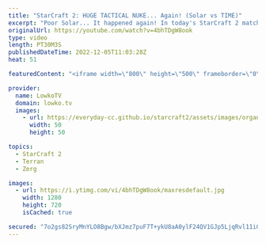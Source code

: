```yaml
---
title: "StarCraft 2: HUGE TACTICAL NUKE... Again! (Solar vs TIME)"
excerpt: "Poor Solar... It happened again! In today's StarCraft 2 match I cast a game between Solar (Zerg) and TIME (Terran) from the ESL Open Cup Korea Grand Finals. In this match Solar once more takes a Nuke to the majority of his army.  Support my work on Patreon: https://www.patreon.com/lowkotv Become a YouTube"
originalUrl: https://youtube.com/watch?v=4bhTDgW8ook
type: video
length: PT30M3S
publishedDateTime: 2022-12-05T11:03:28Z
heat: 51

featuredContent: "<iframe width=\"800\" height=\"500\" frameborder=\"0\" src=\"https://www.youtube.com/embed/4bhTDgW8ook\" allow=\"accelerometer; autoplay; encrypted-media; gyroscope; picture-in-picture\" allowfullscreen></iframe>"

provider:
  name: LowkoTV
  domain: lowko.tv
  images:
    - url: https://everyday-cc.github.io/starcraft2/assets/images/organizations/lowko.tv-50x50.jpg
      width: 50
      height: 50

topics:
  - StarCraft 2
  - Terran
  - Zerg

images:
  - url: https://i.ytimg.com/vi/4bhTDgW8ook/maxresdefault.jpg
    width: 1280
    height: 720
    isCached: true

secured: "7o2gs82SryMnYLO8Bgw/bXJmz7puF7T+ykU8aA0ylF24QV1GJp5LjqRvl11iG/MIvb5AY/KDXgPDCRmJQIH/wi+plEYVZdOUyyiE/oAdHNnOZLPJOnlzs0Cuf1oiZpJkDGaA3P9JxUQt0KrdVutK7BvLEFkb3MV4mqiCk/3SM5ikW2iFAZLv4Xn7Jtzsnoo8hFmlVonOPq0qMbeOIuiK/ZyHd/dN/sPJn44pjpSXxpBPiFaBXb2nef5k0vZge7crmmMVR7zWqeSG45WUbQKz5G+rvqPNxL93pg9cnrXnDnMtPNj3LMSW0jIWgUZIDPxcWG1MvjcD7MfetfNf/JXbB1v9buaOz68LcL3WmVGgVuU7rm5wofSma3po+5DqzUGUBU3/1h2XaGGtcL4OmV2G5P17JQlV//yfTICvH3S0Ihw=;ANbS98/eT74h0ntGNowd0w=="
---
```


